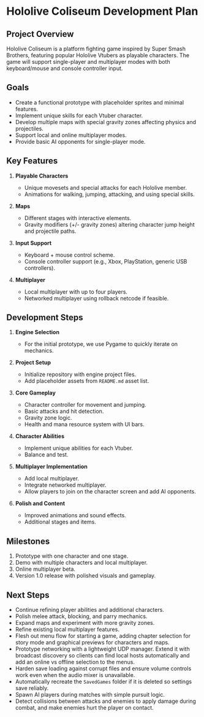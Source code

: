 # Hololive Coliseum Development Plan

## Project Overview
Hololive Coliseum is a platform fighting game inspired by Super Smash Brothers, featuring popular Hololive Vtubers as playable characters. The game will support single-player and multiplayer modes with both keyboard/mouse and console controller input.

## Goals
- Create a functional prototype with placeholder sprites and minimal features.
- Implement unique skills for each Vtuber character.
- Develop multiple maps with special gravity zones affecting physics and projectiles.
- Support local and online multiplayer modes.
- Provide basic AI opponents for single-player mode.

## Key Features
1. **Playable Characters**
   - Unique movesets and special attacks for each Hololive member.
   - Animations for walking, jumping, attacking, and using special skills.

2. **Maps**
   - Different stages with interactive elements.
   - Gravity modifiers (+/- gravity zones) altering character jump height and projectile paths.

3. **Input Support**
   - Keyboard + mouse control scheme.
   - Console controller support (e.g., Xbox, PlayStation, generic USB controllers).

4. **Multiplayer**
   - Local multiplayer with up to four players.
   - Networked multiplayer using rollback netcode if feasible.

## Development Steps
1. **Engine Selection**
   - For the initial prototype, we use Pygame to quickly iterate on mechanics.

2. **Project Setup**
   - Initialize repository with engine project files.
   - Add placeholder assets from `README.md` asset list.

3. **Core Gameplay**
   - Character controller for movement and jumping.
   - Basic attacks and hit detection.
   - Gravity zone logic.
   - Health and mana resource system with UI bars.

4. **Character Abilities**
   - Implement unique abilities for each Vtuber.
   - Balance and test.

5. **Multiplayer Implementation**
   - Add local multiplayer.
   - Integrate networked multiplayer.
   - Allow players to join on the character screen and add AI opponents.

6. **Polish and Content**
   - Improved animations and sound effects.
   - Additional stages and items.

## Milestones
1. Prototype with one character and one stage.
2. Demo with multiple characters and local multiplayer.
3. Online multiplayer beta.
4. Version 1.0 release with polished visuals and gameplay.

## Next Steps
- Continue refining player abilities and additional characters.
- Polish melee attack, blocking, and parry mechanics.
- Expand maps and experiment with more gravity zones.
- Refine existing local multiplayer features.
- Flesh out menu flow for starting a game, adding chapter selection for story mode and graphical previews for characters and maps.
- Prototype networking with a lightweight UDP manager. Extend it with broadcast
  discovery so clients can find local hosts automatically and add an online vs
  offline selection to the menus.
- Harden save loading against corrupt files and ensure volume controls work even when the audio mixer is unavailable.
- Automatically recreate the `SavedGames` folder if it is deleted so settings save reliably.
- Spawn AI players during matches with simple pursuit logic.
- Detect collisions between attacks and enemies to apply damage during combat,
  and make enemies hurt the player on contact.

